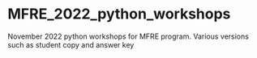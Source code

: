 # MFRE_2022_python_workshops
November 2022 python workshops for MFRE program. Various versions such as student copy and answer key
